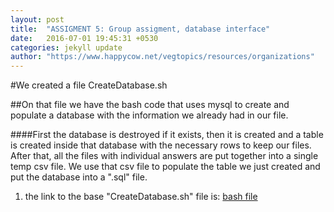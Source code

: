 ```yaml
---
layout: post
title:  "ASSIGMENT 5: Group assigment, database interface"
date:   2016-07-01 19:45:31 +0530
categories: jekyll update
author: "https://www.happycow.net/vegtopics/resources/organizations"
---
```


#We created a file CreateDatabase.sh

##On that file we have the bash code that uses mysql to create and populate a database with the information we already had in our file.

####First the database is destroyed if it exists, then it is created and a table is created inside that database with the necessary rows to keep our files. After that, all the files with individual answers are put together into a single temp csv file. We use that csv file to populate the table we just created and put the database into a ".sql" file.

1. the link to the base "CreateDatabase.sh" file is: [bash file](dsadsa)
